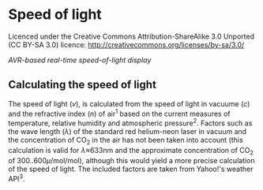 Speed of light
==============

Licenced under the Creative Commons Attribution-ShareAlike 3.0 Unported (CC BY-SA 3.0) licence:  http://creativecommons.org/licenses/by-sa/3.0/

*AVR-based real-time speed-of-light display*

Calculating the speed of light
------------------------------
The speed of light (*v*), is calculated from the speed of light in vacuume (*c*) and the refractive index (*n*) of air<sup>1</sup> based on the current measures of temperature, relative humidity and atmospheric pressure<sup>2</sup>.
Factors such as the wave length (*λ*) of the standard red helium-neon laser in vacuum and the concentration of CO<sub>2</sub> in the air has not been taken into account (this calculation is valid for *λ*≈633nm and the approximate concentration of CO<sub>2</sub> of 300..600*μ*/mol/mol), although this would yield a more precise calculation of the speed of light.
The included factors are taken from Yahoo!'s weather API<sup>3</sup>.
